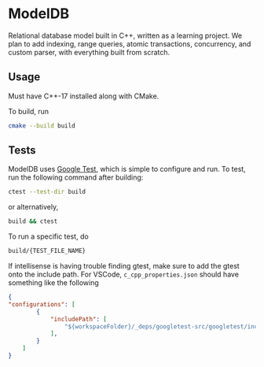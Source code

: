 # ModelDB

Relational database model built in C++, written as a learning project.
We plan to add indexing, range queries, atomic transactions, concurrency, and custom parser, with everything built from scratch.

## Usage

Must have C++-17 installed along with CMake.

To build, run

```zsh
cmake --build build
```

## Tests

ModelDB uses [Google Test](https://github.com/google/googletest), which is simple to configure and run.
To test, run the following command after building:

```zsh
ctest --test-dir build
```

or alternatively,

```zsh
build && ctest
```

To run a specific test, do

```zsh
build/{TEST_FILE_NAME}
```

If intellisense is having trouble finding gtest, make sure to add the gtest onto the include path.
For VSCode, ``c_cpp_properties.json`` should have something like the following

```json
{
"configurations": [
        {
            "includePath": [
                "${workspaceFolder}/_deps/googletest-src/googletest/include"
            ],
        }
    ]
}
```
